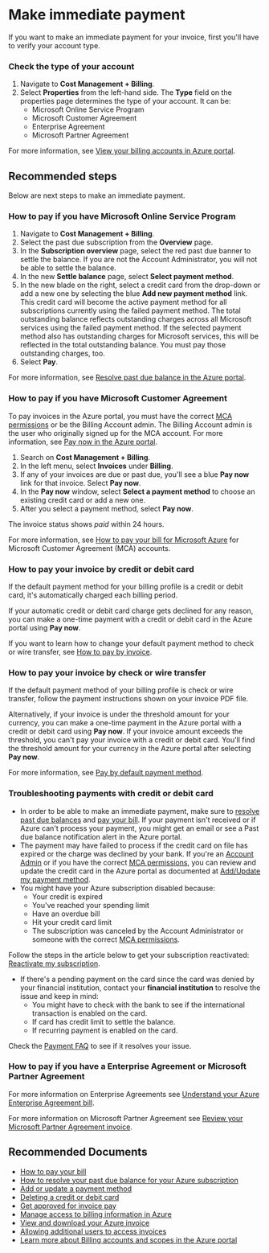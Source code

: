 <properties
	pageTitle="make immediate payment"
	description="make immediate payment"
	service="azure-billing"
	resource="billing"
	authors="lishepar"
	ms.author="lishepar"
	displayOrder="1"
	selfHelpType="generic"
	supportTopicIds="32632937"
	resourceTags=""
	productPesIds="15659"
	cloudEnvironments="Public, Blackforest, Fairfax, Mooncake, usnat, ussec"
	articleId="payment-makeimmediatepayment"
	ownershipId="ASMS_Billing"
/>

# Make immediate payment

If you want to make an immediate payment for your invoice, first you'll have to verify your account type.

### **Check the type of your account**

1. Navigate to **Cost Management + Billing**.
1. Select **Properties** from the left-hand side. The **Type** field on the properties page determines the type of your account. It can be:
    - Microsoft Online Service Program
    - Microsoft Customer Agreement
    - Enterprise Agreement
    - Microsoft Partner Agreement

For more information, see [View your billing accounts in Azure portal](https://docs.microsoft.com/azure/cost-management-billing/manage/view-all-accounts).

## **Recommended steps**

Below are next steps to make an immediate payment.

### **How to pay if you have Microsoft Online Service Program**

1. Navigate to **Cost Management + Billing**.
1. Select the past due subscription from the **Overview** page.
1. In the **Subscription overview** page, select the red past due banner to settle the balance.
    If you are not the Account Administrator, you will not be able to settle the balance.
1. In the new **Settle balance** page, select **Select payment method**.
1. In the new blade on the right, select a credit card from the drop-down or add a new one by selecting the blue **Add new payment method** link. This credit card will become the active payment method for all subscriptions currently using the failed payment method.
    The total outstanding balance reflects outstanding charges across all Microsoft services using the failed payment method. If the selected payment method also has outstanding charges for Microsoft services, this will be reflected in the total outstanding balance. You must pay those outstanding charges, too.
1. Select  **Pay**.

For more information, see [Resolve past due balance in the Azure portal](https://docs.microsoft.com/azure/cost-management-billing/manage/resolve-past-due-balance#resolve-past-due-balance-in-the-azure-portal).

### **How to pay if you have Microsoft Customer Agreement**

To pay invoices in the Azure portal, you must have the correct [MCA permissions](https://docs.microsoft.com/azure/cost-management-billing/manage/understand-mca-roles) or be the Billing Account admin. The Billing Account admin is the user who originally signed up for the MCA account. For more information, see [Pay now in the Azure portal](https://docs.microsoft.com/azure/cost-management-billing/understand/pay-bill#pay-now-in-the-azure-portal).

1. Search on **Cost Management + Billing**.
2. In the left menu, select **Invoices** under **Billing**.
3. If any of your invoices are due or past due, you'll see a blue **Pay now** link for that invoice. Select **Pay now**.
4. In the **Pay now** window, select **Select a payment method** to choose an existing credit card or add a new one.
5. After you select a payment method, select **Pay now**.

The invoice status shows *paid* within 24 hours.

For more information, see [How to pay your bill for Microsoft Azure](https://docs.microsoft.com/azure/cost-management-billing/understand/pay-bill) for Microsoft Customer Agreement (MCA) accounts.

### **How to pay your invoice by credit or debit card**

If the default payment method for your billing profile is a credit or debit card, it's automatically charged each billing period.

If your automatic credit or debit card charge gets declined for any reason, you can make a one-time payment with a credit or debit card in the Azure portal using **Pay now**.

If you want to learn how to change your default payment method to check or wire transfer, see [How to pay by invoice](https://docs.microsoft.com/azure/cost-management-billing/manage/pay-by-invoice).

### **How to pay your invoice by check or wire transfer**

If the default payment method of your billing profile is check or wire transfer, follow the payment instructions shown on your invoice PDF file.

Alternatively, if your invoice is under the threshold amount for your currency, you can make a one-time payment in the Azure portal with a credit or debit card using **Pay now**. If your invoice amount exceeds the threshold, you can't pay your invoice with a credit or debit card. You'll find the threshold amount for your currency in the Azure portal after selecting **Pay now**.

For more information, see [Pay by default payment method](https://docs.microsoft.com/azure/cost-management-billing/understand/pay-bill#pay-by-default-payment-method).

### **Troubleshooting payments with credit or debit card**

- In order to be able to make an immediate payment, make sure to [resolve past due balances](https://docs.microsoft.com/azure/billing/billing-azure-subscription-past-due-balance?WT.mc_id=Portal-Microsoft_Azure_Support) and [pay your bill](https://docs.microsoft.com/azure/cost-management-billing/understand/pay-bill). If your payment isn't received or if Azure can't process your payment, you might get an email or see a Past due balance notification alert in the Azure portal.
- The payment may have failed to process if the credit card on file has expired or the charge was declined by your bank. If you're an [Account Admin](https://docs.microsoft.com/azure/billing/billing-subscription-transfer?WT.mc_id=Portal-Microsoft_Azure_Support) or if you have the correct [MCA permissions](https://docs.microsoft.com/azure/cost-management-billing/manage/understand-mca-roles), you can review and update the credit card in the Azure portal as documented at [Add/Update my payment method](https://docs.microsoft.com/azure/billing/billing-how-to-change-credit-card?WT.mc_id=Portal-Microsoft_Azure_Support).
- You might have your Azure subscription disabled because:
    - Your credit is expired
    - You've reached your spending limit
    - Have an overdue bill
    - Hit your credit card limit
    - The subscription was canceled by the Account Administrator or someone with the correct [MCA permissions](https://docs.microsoft.com/azure/cost-management-billing/manage/understand-mca-roles).

Follow the steps in the article below to get your subscription reactivated: [Reactivate my subscription](https://docs.microsoft.com/azure/billing/billing-subscription-become-disable?WT.mc_id=Portal-Microsoft_Azure_Support).

- If there's a pending payment on the card since the card was denied by your financial institution, contact your **financial institution** to resolve the issue and keep in mind:
  - You might have to check with the bank to see if the international transaction is enabled on the card.
  - If card has credit limit to settle the balance.
  - If recurring payment is enabled on the card.

Check the [Payment FAQ](https://docs.microsoft.com/azure/billing/billing-how-to-change-credit-card?WT.mc_id=Portal-Microsoft_Azure_Support) to see if it resolves your issue.

### **How to pay if you have a Enterprise Agreement or Microsoft Partner Agreement**

For more information on Enterprise Agreements see [Understand your Azure Enterprise Agreement bill](https://docs.microsoft.com/azure/cost-management-billing/understand/review-enterprise-agreement-bill).

For more information on Microsoft Partner Agreement see [Review your Microsoft Partner Agreement invoice](https://docs.microsoft.com/azure/cost-management-billing/understand/review-partner-agreement-bill).

## **Recommended Documents**

- [How to pay your bill](https://docs.microsoft.com/azure/cost-management-billing/understand/pay-bill)
- [How to resolve your past due balance for your Azure subscription](https://docs.microsoft.com/azure/cost-management-billing/manage/resolve-past-due-balance)
- [Add or update a payment method](https://docs.microsoft.com/azure/cost-management-billing/manage/change-credit-card?WT.mc\_id=Portal-Microsoft\_Azure\_Support)
- [Deleting a credit or debit card](https://docs.microsoft.com/azure/cost-management-billing/manage/delete-azure-payment-method)
- [Get approved for invoice pay](https://docs.microsoft.com/azure/cost-management-billing/manage/pay-by-invoice)
- [Manage access to billing information in Azure](https://docs.microsoft.com/azure/cost-management-billing/manage/manage-billing-access?WT.mc\_id=Portal-Microsoft\_Azure\_Support)
- [View and download your Azure invoice](https://docs.microsoft.com/azure/cost-management-billing/understand/download-azure-invoice)
- [Allowing additional users to access invoices](https://docs.microsoft.com/azure/billing/billing-manage-access?WT.mc_id=Portal-Microsoft_Azure_Support)
- [Learn more about Billing accounts and scopes in the Azure portal](https://docs.microsoft.com/azure/cost-management-billing/manage/view-all-accounts)